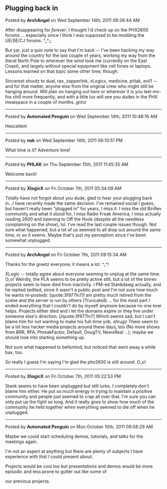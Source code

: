 ## Plugging back in
Posted by **ArchAngel** on Wed September 14th, 2011 08:26:44 AM

After disappearing for *forever*, I thought I'd check up on the PHX2600 forums ... especially since I think I was supposed to be modding the UE/SE/CJ forums. ^_^;; 

But yar, just a quix note to say that I'm back -- I've been hacking my way around the country for the last couple of years, working my way from the literal North Pole to wherever the wind took me (currently on the East Coast), and largely without special equipment like cell fones or laptops. Lessons learned on that topic some other time, though.

Sincerest shoutz to dual, rax, zapperlink, xLogicx, medicine, phlak, evil1 -- and for that matter, anyone else from the original crew who might still be hanging around. Will plan on hanging out here or wherever it is you leet mo-fos chill more frequently, and with a little lux will see you dudes in the PHX meatspace in a couple of months. *grinz*

--------------------------------------------------------------------------------

Posted by **Automated Penguin** on Wed September 14th, 2011 10:48:16 AM

Hexcellent

--------------------------------------------------------------------------------

Posted by **nak** on Wed September 14th, 2011 06:10:51 PM

What time is it? Adventure time!

--------------------------------------------------------------------------------

Posted by **PHLAK** on Thu September 15th, 2011 11:45:35 AM

Welcome back!

--------------------------------------------------------------------------------

Posted by **XlogicX** on Fri October 7th, 2011 05:34:09 AM

Totally have not forgot about you dude, glad to hear your plugging back in...I have recently made the same decision. I've remained social I guess, but haven't really been &quot;plugged in&quot; for years, I miss it. I miss the old BinRev community and what it stood for, I miss Radio Freak America, I miss actually reading 2600 and listening to Off the Hook (despite all the needless complaining on the show), lol. I've read the last couple issues though. Not sure what happened, but a lot of us seemed to all drop out around the same time, or so it seems. Maybe that's just my perception since I've been somewhat unplugged.

--------------------------------------------------------------------------------

Posted by **ArchAngel** on Fri October 7th, 2011 09:15:34 AM

Thanks for the greetz everyone; it means a lot. ^_^!

XLogic -- totally agree about everyone seeming to unplug at the same time. O_o! Weirdly, the PLA seems to be pretty active still, but a lot of the binrev projects seem to have died from inactivity. I PM-ed Stankdawg actually, and he replied (edited, since it wasn't a public post and I'm not sure how much he wants re-posted):
[quote:3f977ln7]I am pretty much retired from the scene and the server is run by others (Truncated) ... for the most part I ended everything that I couldn't do by myself anymore because no one ever helps. Projects either died and I let the domains expire or they live under someone else's direction.
[/quote:3f977ln7]
Which seems sad, but I can't blame him for not wanting to make his full-time yob. *shrugz* There seem to be a lot less hacker media projects around these days, too (No more shows from BRR, RFA, PhreakFactor, Default, DougTV, NewsReal ...); maybe we should look into starting something up.

Not sure what happened to bellsmind, but noticed that went away a while bax, too. 

So really I guess I'm saying I'm glad the phx2600 is still around. O_o!

--------------------------------------------------------------------------------

Posted by **XlogicX** on Fri October 7th, 2011 05:22:53 PM

Stank seems to have been unplugged but still lurks. I completely don't blame him either. He put so much energy in trying to maintain a positive community and people just seemed to crap all over that. I'm sure you can only put up the fight so long. And it really goes to show how much of the community he held together when everything seemed to die off when he unplugged.

--------------------------------------------------------------------------------

Posted by **Automated Penguin** on Mon October 10th, 2011 09:08:29 AM

Maybe we could start scheduling demos, tutorials, and talks for the meetings again.

I'm not an expert at anything but there are plenty of subjects I have experience with that I could present about.

Projects would be cool too but presentations and demos would be more episodic and less prone to gutter out like some of 

our previous projects.
